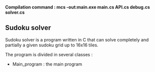 **Compilation command : mcs -out:main.exe main.cs API.cs debug.cs solver.cs**

## Sudoku solver

Sudoku solver is a program written in C that can solve completely and partially a given sudoku grid up to 16x16 tiles.

The program is divided in several classes :

* Main_program : the main program
